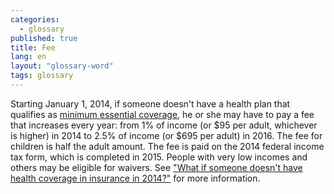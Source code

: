 ```yaml
---
categories: 
  - glossary
published: true
title: Fee
lang: en
layout: "glossary-word"
tags: glossary
---
```


Starting January 1, 2014, if someone doesn't have a health plan that qualifies as [minimum essential coverage](/glossary/minimum-essential-coverage), he or she may have to pay a fee that increases every year: from 1% of income (or $95 per adult, whichever is higher) in 2014 to 2.5% of income (or $695 per adult) in 2016. The fee for children is half the adult amount. The fee is paid on the 2014 federal income tax form, which is completed in 2015. People with very low incomes and others may be eligible for waivers. See ["What if someone doesn't have health coverage in insurance in 2014?"](/what-if-someone-doesnt-have-health-coverage-in-2014) for more information.

<script>$('#header .btn-lang').remove();</script>
